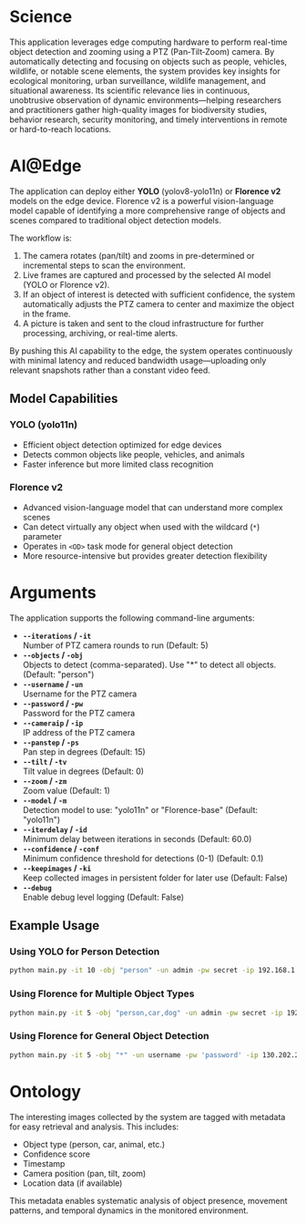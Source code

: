 # Science
This application leverages edge computing hardware to perform real-time object detection and zooming using a PTZ (Pan‐Tilt‐Zoom) camera. By automatically detecting and focusing on objects such as people, vehicles, wildlife, or notable scene elements, the system provides key insights for ecological monitoring, urban surveillance, wildlife management, and situational awareness. Its scientific relevance lies in continuous, unobtrusive observation of dynamic environments—helping researchers and practitioners gather high-quality images for biodiversity studies, behavior research, security monitoring, and timely interventions in remote or hard-to-reach locations.

# AI@Edge
The application can deploy either **YOLO** (yolov8-yolo11n) or **Florence v2** models on the edge device. Florence v2 is a powerful vision-language model capable of identifying a more comprehensive range of objects and scenes compared to traditional object detection models.

The workflow is:
1. The camera rotates (pan/tilt) and zooms in pre-determined or incremental steps to scan the environment.  
2. Live frames are captured and processed by the selected AI model (YOLO or Florence v2).  
3. If an object of interest is detected with sufficient confidence, the system automatically adjusts the PTZ camera to center and maximize the object in the frame.  
4. A picture is taken and sent to the cloud infrastructure for further processing, archiving, or real-time alerts.

By pushing this AI capability to the edge, the system operates continuously with minimal latency and reduced bandwidth usage—uploading only relevant snapshots rather than a constant video feed.

## Model Capabilities

### YOLO (yolo11n)
- Efficient object detection optimized for edge devices
- Detects common objects like people, vehicles, and animals
- Faster inference but more limited class recognition

### Florence v2
- Advanced vision-language model that can understand more complex scenes
- Can detect virtually any object when used with the wildcard (`*`) parameter
- Operates in `<OD>` task mode for general object detection
- More resource-intensive but provides greater detection flexibility

# Arguments
The application supports the following command-line arguments:
- **`--iterations` / `-it`**  
  Number of PTZ camera rounds to run (Default: 5)
- **`--objects` / `-obj`**  
  Objects to detect (comma-separated). Use "*" to detect all objects. (Default: "person")
- **`--username` / `-un`**  
  Username for the PTZ camera
- **`--password` / `-pw`**  
  Password for the PTZ camera
- **`--cameraip` / `-ip`**  
  IP address of the PTZ camera
- **`--panstep` / `-ps`**  
  Pan step in degrees (Default: 15)
- **`--tilt` / `-tv`**  
  Tilt value in degrees (Default: 0)
- **`--zoom` / `-zm`**  
  Zoom value (Default: 1)
- **`--model` / `-m`**  
  Detection model to use: "yolo11n" or "Florence-base" (Default: "yolo11n")
- **`--iterdelay` / `-id`**  
  Minimum delay between iterations in seconds (Default: 60.0)
- **`--confidence` / `-conf`**  
  Minimum confidence threshold for detections (0-1) (Default: 0.1)
- **`--keepimages` / `-ki`**  
  Keep collected images in persistent folder for later use (Default: False)
- **`--debug`**  
  Enable debug level logging (Default: False)

## Example Usage

### Using YOLO for Person Detection
```bash
python main.py -it 10 -obj "person" -un admin -pw secret -ip 192.168.1.100 -m yolo11n -conf 0.2
```

### Using Florence for Multiple Object Types
```bash
python main.py -it 5 -obj "person,car,dog" -un admin -pw secret -ip 192.168.1.100 -m Florence-base -conf 0.1
```

### Using Florence for General Object Detection
```bash
python main.py -it 5 -obj "*" -un username -pw 'password' -ip 130.202.23.92 -m Florence-base -conf 0.15
```

# Ontology
The interesting images collected by the system are tagged with metadata for easy retrieval and analysis. This includes:

- Object type (person, car, animal, etc.)
- Confidence score
- Timestamp
- Camera position (pan, tilt, zoom)
- Location data (if available)

This metadata enables systematic analysis of object presence, movement patterns, and temporal dynamics in the monitored environment.
